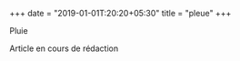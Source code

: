 +++
date = "2019-01-01T:20:20+05:30"
title = "pleue"
+++

Pluie
<!--more-->
Article en cours de rédaction

>